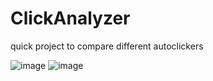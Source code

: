 # ClickAnalyzer
quick project to compare different autoclickers

![image](https://user-images.githubusercontent.com/60933760/142728440-447738ce-19cb-4903-87d6-d4d3b56c54f5.png)
![image](https://user-images.githubusercontent.com/60933760/142728453-0212ce06-34ab-484e-ab7e-980a378e8f50.png)
